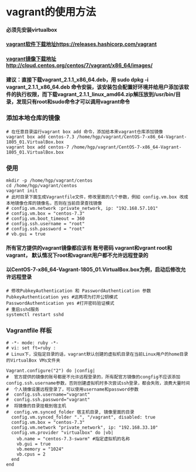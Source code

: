 # vagrant的使用方法

#### 必须先安装virtualbox
#### [vagrant软件下载地址https://releases.hashicorp.com/vagrant](https://releases.hashicorp.com/vagrant)
#### [vagrant镜像下载地址http://cloud.centos.org/centos/7/vagrant/x86_64/images/](http://cloud.centos.org/centos/7/vagrant/x86_64/images/)
#### 建议：直接下载vagrant_2.1.1_x86_64.deb，用 sudo dpkg -i vagrant_2.1.1_x86_64.deb 命令安装，该安装包会配置好环境并给用户添加该软件的执行权限，而下载vagrant_2.1.1_linux_amd64.zip解压放到/usr/bin/目录，发现只有root和sudo命令才可以调用vagrant命令

### 添加本地仓库的镜像
```
# 在任意目录运行vagrant box add 命令，添加给本来vagrant仓库添加镜像
vagrant box add centos-7.3 /home/hgp/vagrant/CentOS-7-x86_64-Vagrant-1805_01.VirtualBox.box
vagrant box add centos-7 /home/hgp/vagrant/CentOS-7-x86_64-Vagrant-1805_01.VirtualBox.box
```

### 使用
```
mkdir -p /home/hgp/vagrant/centos
cd /home/hgp/vagrant/centos
vagrant init
# 此时目录下面生成Vagrantfile文件，修改里面的几个参数，例如 config.vm.box 改成本地镜像仓库的镜像名，否则在当前目录查找镜像
# config.vm.network :private_network, ip: "192.168.57.101"
# config.vm.box = "centos-7.3"
# config.vm.boot_timeout = 360
# config.ssh.username = "root"
# config.ssh.password = "root"
# vb.gui = true
```

#### 所有官方提供的vagrant镜像都应该有 账号密码 vagrant和vgrant root和vagrant， 默认情况下root和vagrant用户都不允许远程登录的
#### 以CentOS-7-x86_64-Vagrant-1805_01.VirtualBox.box为例，启动后修改允许远程登录
```
# 修改PubkeyAuthentication 和 PasswordAuthentication 参数
PubkeyAuthentication yes #这两项为打开公钥模式
PasswordAuthentication yes #打开密码验证模式
# 重启sshd服务
systemctl restart sshd
```

### Vagrantfile 样板
```
# -*- mode: ruby -*-
# vi: set ft=ruby :
# Linux下，没指定目录的话，vagrant默认创建的虚拟机目录在当前Linux用户的home目录的VirtualBox VMs文件夹

Vagrant.configure("2") do |config|
#  官方提供的镜像的账号都是不允许远程登录的，所有配官方镜像的congfig不应该添加config.ssh.username参数，否则创建虚拟机时多次尝试ssh登录，都会失败，浪费大量时间
#  个人镜像设置远程登录了，可以使用username和password参数
#  config.ssh.username="vagrant"
#  config.ssh.password="vagrant"
#  将镜像的目录挂载到宿主机
#  config.vm.synced_folder 宿主机目录, 镜像里面的目录
  config.vm.synced_folder ".", "/vagrant", disabled: true
  config.vm.box = "centos-7.3"
  config.vm.network "private_network", ip: "192.168.33.10"
  config.vm.provider "virtualbox" do |vb|
    vb.name = "centos-7.3-swarm" #指定虚拟机的名称
    vb.gui = true
    vb.memory = "1024"
    vb.cpus = 2
  end
end
```

